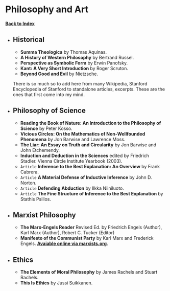 # Philosophy and Art

[**Back to Index**](./00-index.md)

<!-- * **Pragmatism** by William James. -->
<!-- * **How the Mind Works**  by Steven Pinker. -->

* ## Historical

    * **Summa Theologica** by Thomas Aquinas.
    * **A History of Western Philosophy** by Bertrand Russel.
    * **Perspective as Symbolic Form** by Erwin Panofsky.
    * **Kant: A Very Short Introduction** by Roger Scruton.
    * **Beyond Good and Evil** by Nietzsche.

    <!--
    * `German` **Also sprach Zarathustra: Ein Buch für Alle und Keinen** + `English` **Thus Spoke Zarathustra** + `Turkish` **Böyle Buyurdu Zerdüşt** by Nietzsche.
    * **Ecce Homo** by Nietzsche.
    * **Human, All Too Human** by Nietzsche. -->

    There is so much so to add here from many Wikipedia, Stanford Encyclopedia of Stanford to standalone articles, excerpts. These are the ones that first come into my mind.

* ## Philosophy of Science

    * **Reading the Book of Nature: An Introduction to the Philosophy of Science** by Peter Kosso.
    * **Vicious Circles: On the Mathematics of Non-Wellfounded Phenomena** by Jon Barwise and Lawrence Moss.
    * **The Liar: An Essay on Truth and Circularity** by Jon Barwise and John Etchemendy.
    * **Induction and Deduction in the Sciences** edited by Friedrich Stadler. Vienna Circle Institute Yearbook (2003).
    * `Article` **Inference to the Best Explanation: An Overview** by Frank Cabrera.
    * `Article` **A Material Defense of Inductive Inference** by John D. Norton.
    * `Article` **Defending Abduction** by Ilkka Niiniluoto.
    * `Article` **The Fine Structure of Inference to the Best Explanation** by Stathis Psillos.

* ## Marxist Philosophy

    * **The Marx-Engels Reader** Revised Ed. by Friedrich Engels (Author), Karl Marx (Author), Robert C. Tucker (Editor)
    * **Manifesto of the Communist Party** by Karl Marx and Frederick Engels. [**Avaiable online via marxists.org**](https://www.marxists.org/archive/marx/works/download/pdf/Manifesto.pdf).

* ## Ethics

    * **The Elements of Moral Philosophy** by James Rachels and Stuart Rachels.
    * **This Is Ethics** by Jussi Suikkanen.
